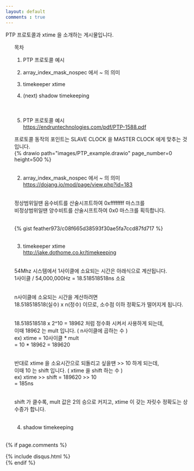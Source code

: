 ```yaml
---
layout: default
comments : true
---
```


PTP 프로토콜과 xtime 을 소개하는 게시물입니다.<br>

<ul>

목차<br>
1) PTP 프로토콜 예시<br>
2) array_index_mask_nospec 에서 ~ 의 의미<br>
3) timekeeper xtime<br>
4) (next) shadow timekeeping<br><br><br>

1) PTP 프로토콜 예시<br>
https://endruntechnologies.com/pdf/PTP-1588.pdf<br>

프로토콜 동작의 포인트는 SLAVE CLOCK 을 MASTER CLOCK 에게 맞추는 것입니다.<br> 
{% drawio path="images/PTP_example.drawio" page_number=0 height=500 %}<br><br>

2) array_index_mask_nospec 에서 ~ 의 의미<br>
https://dojang.io/mod/page/view.php?id=183<br><br>

정상범위일땐 음수비트를 산술시프트하여 0xffffffff 마스크를<br>
비정상범위일땐 양수비트를 산술시프트하여 0x0 마스크를 획득합니다.<br><br>

{% gist feather973/c08f665d38593f30ae5fa7ccd87fd717 %}<br><br>

3) timekeeper xtime<br>
http://jake.dothome.co.kr/timekeeping<br><br>

54Mhz 시스템에서 1사이클에 소요되는 시간은 아래식으로 계산됩니다.<br>
1사이클 / 54,000,000Hz = 18.518518518ns 소요<br><br>

n사이클에 소요되는 시간을 계산하려면<br>
18.518518518(실수) x n(정수) 이므로, 소수점 이하 정확도가 떨어지게 됩니다.<br><br>

18.518518518 x 2^10 = 18962 처럼 정수화 시켜서 사용하게 되는데,<br>
이때 18962 는 mult 입니다. ( n사이클에 곱하는 수 )<br>
ex) xtime = 10사이클 * mult<br>
          = 10 * 18962 = 189620<br><br>

반대로 xtime 을 소요시간으로 되돌리고 싶을땐 >> 10 하게 되는데,<br>
이때 10 는 shift 입니다. ( xtime 을 shift 하는 수 )<br>
ex) xtime >> shift = 189620 >> 10<br>
                   = 185ns<br><br>

shift 가 클수록, mult 값은 2의 승으로 커지고, xtime 이 갖는 자릿수 정확도는 상수증가 합니다.<br><br>

4) shadow timekeeping<br><br>
</ul>

{% if page.comments %}
<div id="post-disqus" class="container">
{% include disqus.html %}
</div>
{% endif %}
